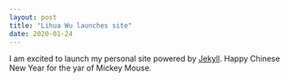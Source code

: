 ```yaml
---
layout: post
title: "Lihua Wu launches site"
date: 2020-01-24
---
```


I am excited to launch my personal site powered by [Jekyll](http://jekyllrb.com). Happy Chinese New Year for the yar of Mickey Mouse. 
